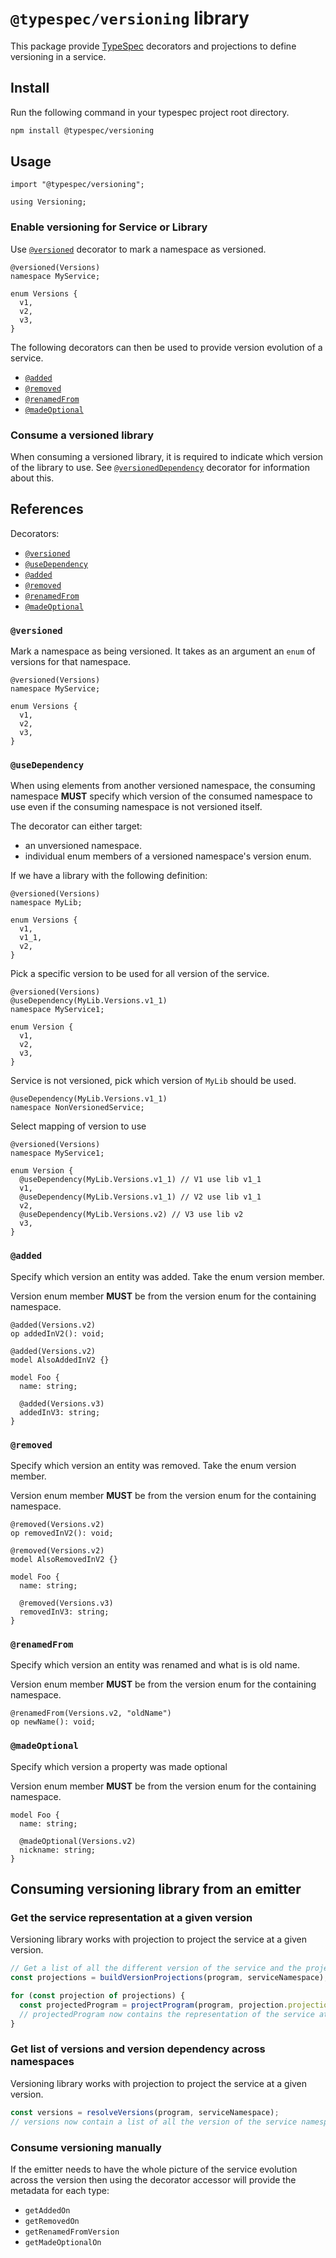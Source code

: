 # `@typespec/versioning` library

This package provide [TypeSpec](https://github.com/microsoft/typespec) decorators and projections to define versioning in a service.

## Install

Run the following command in your typespec project root directory.

```bash
npm install @typespec/versioning
```

## Usage

```typespec
import "@typespec/versioning";

using Versioning;
```

### Enable versioning for Service or Library

Use [`@versioned`](#versioned) decorator to mark a namespace as versioned.

```typespec
@versioned(Versions)
namespace MyService;

enum Versions {
  v1,
  v2,
  v3,
}
```

The following decorators can then be used to provide version evolution of a service.

- [`@added`](#added)
- [`@removed`](#removed)
- [`@renamedFrom`](#renamedfrom)
- [`@madeOptional`](#madeoptional)

### Consume a versioned library

When consuming a versioned library, it is required to indicate which version of the library to use.
See [`@versionedDependency`](#versioneddependency) decorator for information about this.

## References

Decorators:

- [`@versioned`](#versioned) <!-- no toc -->
- [`@useDependency`](#usedependency)
- [`@added`](#added)
- [`@removed`](#removed)
- [`@renamedFrom`](#renamedfrom)
- [`@madeOptional`](#madeoptional)

### `@versioned`

Mark a namespace as being versioned. It takes as an argument an `enum` of versions for that namespace.

```typespec
@versioned(Versions)
namespace MyService;

enum Versions {
  v1,
  v2,
  v3,
}
```

### `@useDependency`

When using elements from another versioned namespace, the consuming namespace **MUST** specify which version of the consumed namespace to use even if the consuming namespace is not versioned itself.

The decorator can either target:

- an unversioned namespace.
- individual enum members of a versioned namespace's version enum.

If we have a library with the following definition:

```typespec
@versioned(Versions)
namespace MyLib;

enum Versions {
  v1,
  v1_1,
  v2,
}
```

Pick a specific version to be used for all version of the service.

```typespec
@versioned(Versions)
@useDependency(MyLib.Versions.v1_1)
namespace MyService1;

enum Version {
  v1,
  v2,
  v3,
}
```

Service is not versioned, pick which version of `MyLib` should be used.

```typespec
@useDependency(MyLib.Versions.v1_1)
namespace NonVersionedService;
```

Select mapping of version to use

```typespec
@versioned(Versions)
namespace MyService1;

enum Version {
  @useDependency(MyLib.Versions.v1_1) // V1 use lib v1_1
  v1,
  @useDependency(MyLib.Versions.v1_1) // V2 use lib v1_1
  v2,
  @useDependency(MyLib.Versions.v2) // V3 use lib v2
  v3,
}
```

### `@added`

Specify which version an entity was added. Take the enum version member.

Version enum member **MUST** be from the version enum for the containing namespace.

```typespec
@added(Versions.v2)
op addedInV2(): void;

@added(Versions.v2)
model AlsoAddedInV2 {}

model Foo {
  name: string;

  @added(Versions.v3)
  addedInV3: string;
}
```

### `@removed`

Specify which version an entity was removed. Take the enum version member.

Version enum member **MUST** be from the version enum for the containing namespace.

```typespec
@removed(Versions.v2)
op removedInV2(): void;

@removed(Versions.v2)
model AlsoRemovedInV2 {}

model Foo {
  name: string;

  @removed(Versions.v3)
  removedInV3: string;
}
```

### `@renamedFrom`

Specify which version an entity was renamed and what is is old name.

Version enum member **MUST** be from the version enum for the containing namespace.

```typespec
@renamedFrom(Versions.v2, "oldName")
op newName(): void;
```

### `@madeOptional`

Specify which version a property was made optional

Version enum member **MUST** be from the version enum for the containing namespace.

```typespec
model Foo {
  name: string;

  @madeOptional(Versions.v2)
  nickname: string;
}
```

## Consuming versioning library from an emitter

### Get the service representation at a given version

Versioning library works with projection to project the service at a given version.

```ts
// Get a list of all the different version of the service and the projections
const projections = buildVersionProjections(program, serviceNamespace);

for (const projection of projections) {
  const projectedProgram = projectProgram(program, projection.projections);
  // projectedProgram now contains the representation of the service at the given version.
}
```

### Get list of versions and version dependency across namespaces

Versioning library works with projection to project the service at a given version.

```ts
const versions = resolveVersions(program, serviceNamespace);
// versions now contain a list of all the version of the service namespace and what version should all the other dependencies namespace use.
```

### Consume versioning manually

If the emitter needs to have the whole picture of the service evolution across the version then using the decorator accessor will provide the metadata for each type:

- `getAddedOn`
- `getRemovedOn`
- `getRenamedFromVersion`
- `getMadeOptionalOn`
